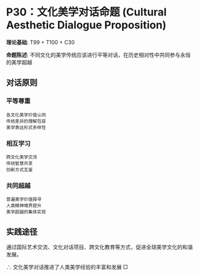 # P30：文化美学对话命题 (Cultural Aesthetic Dialogue Proposition)  

**理论基础**: T99 + T100 + C30  

**命题陈述**: 不同文化的美学传统应该进行平等对话，在历史相对性中共同参与永恒的美学超越  

## 对话原则  

### 平等尊重  
```  
各文化美学价值认同  
传统差异的理解包容  
美学表达形式多样性  
```  

### 相互学习  
```  
跨文化美学交流  
传统智慧共享  
创新方式互鉴  
```  

### 共同超越  
```  
普遍美学价值探寻  
人类精神境界提升  
美学超越的集体实现  
```  

## 实践途径  

通过国际艺术交流、文化对话项目、跨文化教育等方式，促进全球美学文化的和谐发展。  

∴ 文化美学对话推进了人类美学经验的丰富和发展 □  